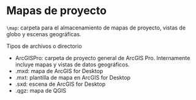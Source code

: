 # Mapas de proyecto

`\map`: carpeta para el almacenamiento de mapas de proyecto, vistas de globo y escenas geográficas.

Tipos de archivos o directorio

* ArcGISPro: carpeta de proyecto general de ArcGIS Pro. Internamente incluye mapas y vistas de datos geográficos.
* .mxd: mapa de ArcGIS for Desktop
* .mxt: plantilla de mapa en ArcGIS for Desktop
* .sxd: escena de ArcGIS for Desktop
* .qgz: mapa de QGIS